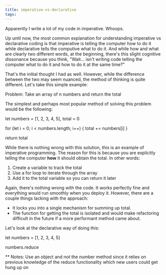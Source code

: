 ```yaml
---
title: imperative-vs-declarative
tags:
---
```


Apparently I write a lot of my code in imperative. Whoops.

Up until now, the most common explanation for understanding imperative vs declarative coding is that imperative is telling the computer how to do it while declarative tells the computive what to do it. And while how and what are clearly two different words, at the beginning, there's this slight cognitive dissonance because you think, "Wait... isn't writing code telling the computer what to do it and how to do it at the same time?"

That's the initial thought I had as well. However, while the difference between the two may seem nuanced, the method of thinking is quite different. Let's take this simple example:

Problem: Take an array of n numbers and return the total

The simplest and perhaps most popular method of solving this problem would be the following:

let numbers = [1, 2, 3, 4, 5],
	total = 0

for (let i = 0; i < numbers.length; i++) {
	total += numbers[i]
}

return total

While there is nothing wrong with this solution, this is an example of imperative programming. The reason for this is because you are explicitly telling the computer **how** it should obtain the total. In other words:

1. Create a variable to track the total
2. Use a for loop to iterate through the array
3. Add it to the total variable so you can return it later

Again, there's nothing wrong with the code. It works perfectly fine and everything would run smoothly when you deploy it. However, there are a couple things lacking with the approach:

* It locks you into a single mechanism for summing up total.
* The function for getting the total is isolated and would make refactoring difficult in the future if a more performant method came about.

Let's look at the declarative way of doing this:

let numbers = [1, 2, 3, 4, 5]

numbers.reduce

** Notes: Use an object and not the number method since it relies on previous knowledge of the reduce functionality which new users could get hung up on

